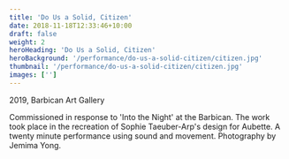 ```yaml
---
title: 'Do Us a Solid, Citizen'
date: 2018-11-18T12:33:46+10:00
draft: false
weight: 2
heroHeading: 'Do Us a Solid, Citizen'
heroBackground: '/performance/do-us-a-solid-citizen/citizen.jpg'
thumbnail: '/performance/do-us-a-solid-citizen/citizen.jpg'
images: ['']
---
```

2019, Barbican Art Gallery

Commissioned in response to 'Into the Night' at the Barbican.
The work took place in the recreation of Sophie Taeuber-Arp's design for Aubette.
A twenty minute performance using sound and movement.
Photography by Jemima Yong.


